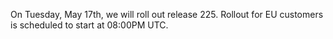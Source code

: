 On Tuesday, May 17th, we will roll out release 225. Rollout for EU customers is scheduled to start at 08:00PM UTC.
